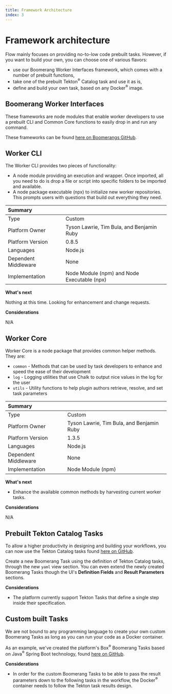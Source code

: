 ```yaml
---
title: Framework Architecture
index: 3
---
```


# Framework architecture

Flow mainly focuses on providing no-to-low code prebuilt tasks. However, if you want to build your own, you can choose one of various flavors:
 - use our Boomerang Worker Interfaces framework, which comes with a number of prebuilt functions,
 - take one of the prebuilt Tekton<sup>®</sup> Catalog task and use it as is,
 - define and build your own task, based on any Docker<sup>®</sup> image.

## Boomerang Worker Interfaces
These frameworks are node modules that enable worker developers to use a prebuilt CLI and Common Core functions to easily drop in and run any command.

These frameworks can be found [here on Boomerangs GitHub](https://github.com/boomerang-io/worker.interfaces).

## Worker CLI

The Worker CLI provides two pieces of functionality:

- A node module providing an execution and wrapper. Once imported, all you need to do is drop a file or script into specific folders to be imported and available.
- A node package executable (npx) to initialize new worker repositories. This prompts users with questions that build out everything they need.

| Summary              |                          |
| :------------------- | :----------------------- |
| Type                 | Custom                   |
| Platform Owner       | Tyson Lawrie, Tim Bula, and Benjamin Ruby |
| Platform Version     | 0.8.5                   |
| Languages            | Node.js                  |
| Dependent Middleware | None                     |
| Implementation       | Node Module (npm) and Node Executable (npx) |

**What's next**

Nothing at this time. Looking for enhancement and change requests.

**Considerations**

N/A

## Worker Core

Worker Core is a node package that provides common helper methods. They are:

- `common` - Methods that can be used by task developers to enhance and speed the ease of their development
- `log` - Logging utilities that use Chalk to output nice values in the log for the user
- `utils` - Utility functions to help plugin authors retrieve, resolve, and set task parameters

| Summary              |                          |
| :------------------- | :----------------------- |
| Type                 | Custom                   |
| Platform Owner       | Tyson Lawrie, Tim Bula, and Benjamin Ruby |
| Platform Version     | 1.3.5                    |
| Languages            | Node.js                  |
| Dependent Middleware | None                     |
| Implementation       | Node Module (npm)        |

**What's next**

- Enhance the available common methods by harvesting current worker tasks.

**Considerations**

N/A

## Prebuilt Tekton Catalog Tasks
To allow a higher productivity in designing and building your workflows, you can now use the Tekton Catalog tasks found [here on GitHub](https://github.com/tektoncd/catalog).

Create a new Boomerang Task using the definition of Tekton Catalog tasks, through the new `yaml` view section. You can even extend the newly created Boomerang Tasks though the UI's **Definition Fields** and **Result Parameters** sections.

**Considerations**

- The platform currently support Tekton Tasks that define a single step inside their specification.


## Custom built Tasks
We are not bound to any programming language to create your own custom Boomerang Tasks as long as you can run your code as a Docker container.

As an example, we've created the platform's Box<sup>®</sup> Boomerang Tasks based on Java<sup>®</sup> Spring Boot technology, found [here on GitHub](https://github.com/boomerang-io/worker.box).

**Considerations**

- In order for the custom Boomerang Tasks to be able to pass the result parameters down to the following tasks in the workflow, the Docker<sup>®</sup> container needs to follow the Tekton task results design.
